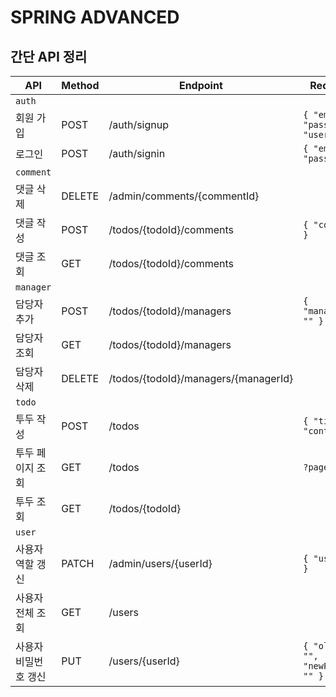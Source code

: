 # SPRING ADVANCED

## 간단 API 정리
| API   | Method | Endpoint                           | Request Body                          |
|-------|--------|------------------------------------|---------------------------------------|
| `auth` |        |                                    |                                       |
| 회원 가입 | POST   | /auth/signup                       | `{ "email": "", "password": "", "userRole": "" }` |
| 로그인   | POST   | /auth/signin                       | `{ "email": "", "password": "" }`     |
| `comment` |        |                                    |                                       |
| 댓글 삭제 | DELETE | /admin/comments/{commentId}        |                                       |
| 댓글 작성 | POST   | /todos/{todoId}/comments           | `{ "contents": "" }`                  |
| 댓글 조회 | GET    | /todos/{todoId}/comments           |                                       |
| `manager` |        |                                    |                                       |
| 담당자 추가 | POST   | /todos/{todoId}/managers           | `{ "managerUserId": "" }`             |
| 담당자 조회 | GET    | /todos/{todoId}/managers           |                                       |
| 담당자 삭제 | DELETE | /todos/{todoId}/managers/{managerId} |                                       |
| `todo` |        |                                    |                                       |
| 투두 작성 | POST   | /todos                             | `{ "title": "", "content": "" }`      |
| 투두 페이지 조회 | GET    | /todos                             | `?page=&size=`                        |
| 투두 조회 | GET    | /todos/{todoId}                    |                                       |
| `user`|        |                                    |                                       |
| 사용자 역할 갱신 | PATCH  | /admin/users/{userId}              | `{ "userRole": "" }`                  |
| 사용자 전체 조회 | GET    | /users                             |                                       |
| 사용자 비밀번호 갱신 | PUT    | /users/{userId}                    | `{ "oldPassword": "", "newPassword": "" }` |
